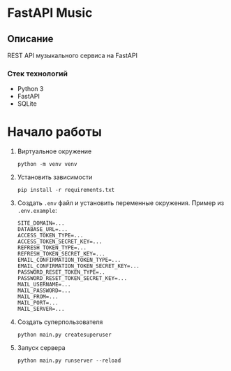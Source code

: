 # FastAPI Music

## Описание
REST API музыкального сервиса на FastAPI
### Стек технологий
- Python 3
- FastAPI
- SQLite
# Начало работы
1) Виртуальное окружение
    ```
    python -m venv venv
    ```
2) Установить зависимости
    ```
    pip install -r requirements.txt
    ```
3) Создать `.env` файл и установить переменные окружения. Пример из `.env.example`:
    ```
    SITE_DOMAIN=...
    DATABASE_URL=...
    ACCESS_TOKEN_TYPE=...
    ACCESS_TOKEN_SECRET_KEY=...
    REFRESH_TOKEN_TYPE=...
    REFRESH_TOKEN_SECRET_KEY=...
    EMAIL_CONFIRMATION_TOKEN_TYPE=...
    EMAIL_CONFIRMATION_TOKEN_SECRET_KEY=...
    PASSWORD_RESET_TOKEN_TYPE=..
    PASSWORD_RESET_TOKEN_SECRET_KEY=...
    MAIL_USERNAME=...
    MAIL_PASSWORD=...
    MAIL_FROM=...
    MAIL_PORT=...
    MAIL_SERVER=...
    ```
4) Создать суперпользователя
    ```
    python main.py createsuperuser
    ```
5) Запуск сервера
    ```
    python main.py runserver --reload
    ```
